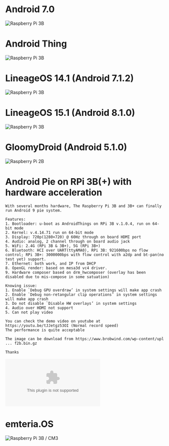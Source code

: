# Android 7.0
![Raspberry Pi 3B](https://pan.baidu.com/s/1LkgREP2MkrZdsAQ4fgdniw)

# Android Thing
![Raspberry Pi 3B](https://partner.android.com/things/console/#/tools)

# LineageOS 14.1 (Android 7.1.2)
![Raspberry Pi 3B](https://androidfilehost.com/?fid=746010030569969147)

# LineageOS 15.1 (Android 8.1.0)
![Raspberry Pi 3B](https://www.androidfilehost.com/?fid=890129502657588904)

# GloomyDroid (Android 5.1.0)
![Raspberry Pi 2B](https://pan.baidu.com/s/1ZkWx6tP-g0VmODqKPjZr0g)

# Android Pie on RPi 3B(+) with hardware acceleration
```
With several months hardware, The Raspberry Pi 3B and 3B+ can finally run Android 9 pie system.

Features:
1. Bootloader: u-boot as AndroidThings on RPi 3B v.1.0.4, run on 64-bit mode
2. Kernel: v.4.14.71 run on 64-bit mode
3. Display: 720p(1280×720) @ 60Hz through on board HDMI port
4. Audio: analog, 2 channel through on board audio jack
5. WiFi: 2.4G (RPi 3B & 3B+), 5G (RPi 3B+)
6. Bluetooth: HCI over UART(ttyAMA0), RPi 3B: 921600bps no flow control; RPi 3B+: 3000000bps with flow control with a2dp and bt-pan(no test yet) support.
7. Ethernet: both work, and IP from DHCP
8. OpenGL render: based on mesa3d vc4 driver.
9. Hardware composer based on drm_hwcomposer (overlay has been disabled due to mis-compose in some satuation)

Knowing issue:
1. Enable `Debug GPU overdraw’ in system settings will make app crash
2. Enable `Debug non-retangular clip operations’ in system settings will make app crash
3. Do not disable `Disable HW overlays’ in system settings
4. Audio over HDMI not support
5. Can not play video

You can check the demo video on youtube at https://youtu.be/tJJetgz53OI (Normal record speed)
The performance is quite acceptable

The image can be download from https://www.brobwind.com/wp-content/upl ... f2b.bin.gz

Thanks
```
![Raspberry Pi 3B / 3B+](https://www.brobwind.com/wp-content/uploads/2019/01/2019_01_25_rpi3_a586f2b.bin.gz)

# emteria.OS
![Raspberry Pi 3B / CM3](https://emteria.com/)
